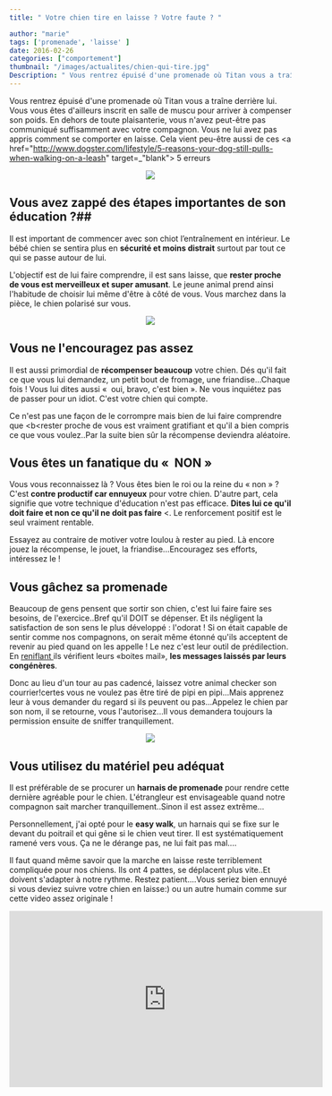 ```yaml
---
title: " Votre chien tire en laisse ? Votre faute ? "

author: "marie"
tags: ['promenade', 'laisse' ]
date: 2016-02-26
categories: ["comportement"]
thumbnail: "/images/actualites/chien-qui-tire.jpg"
Description: " Vous rentrez épuisé d'une promenade où Titan vous a traîne derrière lui. Vous vous êtes d'ailleurs inscrit en salle de muscu pour arriver à compenser son poids.  "
---
```


Vous rentrez épuisé d'une promenade où Titan vous a traîne derrière lui. Vous vous êtes d'ailleurs inscrit en salle de muscu pour arriver à compenser son poids.
En dehors de toute plaisanterie, vous n'avez peut-être pas communiqué suffisamment avec votre compagnon. Vous ne lui avez pas appris comment se comporter en laisse. Cela vient peu-être aussi de ces <a href="http://www.dogster.com/lifestyle/5-reasons-your-dog-still-pulls-when-walking-on-a-leash" target=_"blank"> 5 erreurs </a>


<p align="center"><img src="/images/actualites/il-tire.jpg"class="img-responsive"></p>








## Vous avez zappé des étapes importantes de son éducation ?##
Il est important de commencer avec son chiot l’entraînement en intérieur. Le bébé chien se sentira plus en <b>sécurité et moins distrait</b> surtout par tout ce qui se passe autour de lui.


L'objectif est de lui faire comprendre, il est sans laisse, que <b>rester proche de vous est merveilleux et super amusant</b>. Le jeune animal prend ainsi l'habitude de choisir lui même d'être à côté de vous. Vous marchez dans la pièce, le chien polarisé sur vous.

<p align="center"><img src="/images/actualites/chienetmaitre2.jpg"class="img-responsive"></p>



## Vous ne l'encouragez pas assez ##

Il est aussi primordial de <b>récompenser beaucoup</b> votre chien. Dés qu'il fait ce que vous lui demandez, un petit bout de fromage, une friandise...Chaque fois ! Vous lui dites aussi «  oui, bravo, c'est bien ». Ne vous inquiétez pas de passer pour un idiot. C'est votre chien qui compte.

Ce n'est pas une façon de le corrompre mais bien de lui faire comprendre que <b<rester proche de vous est vraiment gratifiant</b> et qu'il a bien compris ce que vous voulez..Par la suite bien sûr la récompense deviendra aléatoire.



## Vous êtes un fanatique du «  NON » ##
Vous vous reconnaissez là ? Vous êtes bien le roi ou la reine du « non » ? C'est <b>contre productif car ennuyeux</b> pour votre chien. D'autre part, cela signifie que votre technique d'éducation n'est pas efficace. <b>Dites lui ce qu'il doit faire et non ce qu'il ne doit pas faire</b> <. Le renforcement positif est le seul vraiment rentable.

Essayez au contraire de motiver votre loulou à rester au pied. Là encore jouez la récompense, le jouet, la friandise...Encouragez ses efforts, intéressez le !



## Vous gâchez sa promenade ##

Beaucoup de gens pensent que sortir son chien, c'est lui faire faire ses besoins, de l'exercice..Bref qu'il DOIT se dépenser. Et ils négligent la satisfaction de son sens le plus développé : l'odorat ! Si on était capable de sentir comme nos compagnons, on serait même étonné qu'ils acceptent de revenir au pied quand on les appelle !
Le nez c'est leur outil de prédilection. En <a href="http://www.chien-calme.com/actualites/Chien-et-odorat/"> reniflant </a> ils vérifient leurs «boites mail», <b>les messages laissés par leurs congénères</b>.

Donc au lieu d'un tour au pas cadencé, laissez votre animal checker son courrier!certes vous ne voulez pas être tiré de pipi en pipi...Mais apprenez leur à vous demander du regard si ils peuvent ou pas...Appelez le chien par son nom, il se retourne, vous l'autorisez...Il vous demandera toujours la permission ensuite de sniffer tranquillement.

<p align="center"><img src="/images/actualites/dog sniffing.jpg"class="img-responsive"></p>


## Vous utilisez du matériel peu adéquat ##

Il est préférable de se procurer un <b>harnais de promenade</b>  pour rendre cette dernière agréable pour le chien. L'étrangleur est envisageable quand notre compagnon sait marcher tranquillement..Sinon il est assez extrême...

Personnellement, j'ai opté pour le <b>easy walk</b>, un harnais qui se fixe sur le devant du poitrail et qui gêne si le chien veut tirer. Il est systématiquement ramené vers vous. Ça ne le dérange pas, ne lui fait pas mal....

Il faut quand même savoir que la marche en laisse reste terriblement compliquée pour nos chiens. Ils ont 4 pattes, se déplacent plus vite..Et doivent s'adapter à notre rythme. Restez patient....Vous seriez bien ennuyé si vous deviez suivre votre chien en laisse:) ou un autre humain comme sur cette video assez originale !

<p align="center"><iframe width="560" height="315" src="https://www.youtube.com/embed/TgOfi8KJnok" frameborder="0" allowfullscreen></iframe>
